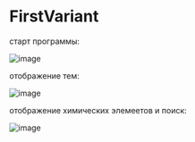 # FirstVariant
старт программы:

![image](https://github.com/oof229/-.01/assets/65393197/b770a8b2-9f1d-4206-bd1f-41a34c2b9a5b)

отображение тем:

![image](https://github.com/oof229/-.01/assets/65393197/60ecf3a7-89d7-417e-9be2-f83255866f86)

отображение химических элемеетов и поиск:

![image](https://github.com/oof229/-.01/assets/65393197/7657bda7-a68d-42be-9dbe-3bda520c57bb)
